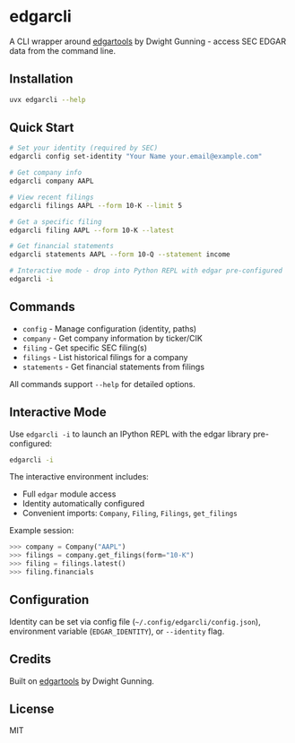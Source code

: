 # edgarcli

A CLI wrapper around [edgartools](https://github.com/dgunning/edgartools) by Dwight Gunning - access SEC EDGAR data from the command line.

## Installation

```bash
uvx edgarcli --help
```

## Quick Start

```bash
# Set your identity (required by SEC)
edgarcli config set-identity "Your Name your.email@example.com"

# Get company info
edgarcli company AAPL

# View recent filings
edgarcli filings AAPL --form 10-K --limit 5

# Get a specific filing
edgarcli filing AAPL --form 10-K --latest

# Get financial statements
edgarcli statements AAPL --form 10-Q --statement income

# Interactive mode - drop into Python REPL with edgar pre-configured
edgarcli -i
```

## Commands

- `config` - Manage configuration (identity, paths)
- `company` - Get company information by ticker/CIK
- `filing` - Get specific SEC filing(s)
- `filings` - List historical filings for a company
- `statements` - Get financial statements from filings

All commands support `--help` for detailed options.

## Interactive Mode

Use `edgarcli -i` to launch an IPython REPL with the edgar library pre-configured:

```bash
edgarcli -i
```

The interactive environment includes:
- Full `edgar` module access
- Identity automatically configured
- Convenient imports: `Company`, `Filing`, `Filings`, `get_filings`

Example session:
```python
>>> company = Company("AAPL")
>>> filings = company.get_filings(form="10-K")
>>> filing = filings.latest()
>>> filing.financials
```

## Configuration

Identity can be set via config file (`~/.config/edgarcli/config.json`), environment variable (`EDGAR_IDENTITY`), or `--identity` flag.

## Credits

Built on [edgartools](https://github.com/dgunning/edgartools) by Dwight Gunning.

## License

MIT
